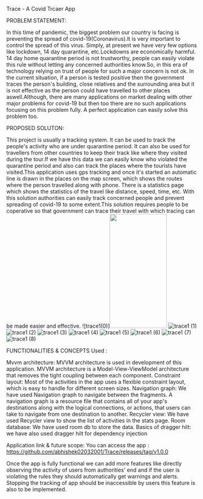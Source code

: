 Trace - A Covid Trcaer App

PROBLEM STATEMENT:

In this time of pandemic, the biggest problem our country is facing is preventing the spread of covid-19(Coronavirus).It is very important to control the spread of this virus. Simply, at present we have very few options like lockdown, 14 day quarantine, etc.Lockdowns are economically harmful. 14 day home quarantine period is not trustworthy, people can easily violate this rule without letting any concerned authorities know.So, in this era of technology relying on trust of people for such a major concern is not ok. In the current situation, if a person is tested positive then the government traces the person's building, close relatives and the surrounding area but it is not effective as the person could have travelled to other places aswell.Although, there are many applications on market dealing with other major problems for covid-19 but then too there are no such applications focusing on this problem fully. A perfect application can easily solve this problem too.

PROPOSED SOLUTON:

This project is usually a tracking system. It can be used to track the people's activity who are under quarantine period. It can also be used for travellers from other countries to keep their track like where they visited during the tour.If we have this data we can easily know who violated the quarantine period and also can track the places where the tourists have visited.This application uses gps tracking and once it's started an automatic line is drawn in the places on the map screen, which shows the routes where the person travelled along with phone. There is a statistics page which shows the statistics of the travel like distance, speed, time, etc. With this solution authorities can easily track concerned people and prevent spreading of covid-19 to some extent.This solution requires people to be coperative so that government can trace their travel with which tracing can be made easier and effective.
![trace1(0)]<img src="https://user-images.githubusercontent.com/74093122/148576058-3f7f6ed1-5c6a-493c-bde8-f9daf8dad56d.jpeg" width="150" height="300">
![trace1 (1)](https://user-images.githubusercontent.com/74093122/148576132-e60ca68f-5a37-4ebd-a8b0-6bb65c286a21.jpeg)
![trace1 (2)](https://user-images.githubusercontent.com/74093122/148576150-4480d3e9-41c6-4fc0-8257-4357c8234a37.jpeg)
![trace1 (3)](https://user-images.githubusercontent.com/74093122/148576163-1ea351b8-7b6a-4816-9e11-b40928c179a0.jpeg)
![trace1 (4)](https://user-images.githubusercontent.com/74093122/148576179-8bbe2a90-bb96-43e9-a0ef-41d4338f6324.jpeg)
![trace1 (5)](https://user-images.githubusercontent.com/74093122/148576190-f4940e94-2a3e-493c-aab1-2d030c12f920.jpeg)
![trace1 (6)](https://user-images.githubusercontent.com/74093122/148576202-8504d03c-f3f3-4704-8367-2c8fed99094b.jpeg)
![trace1 (7)](https://user-images.githubusercontent.com/74093122/148576213-5a907891-00cb-4c71-901d-6398af9c9fed.jpeg)
![trace1 (8)](https://user-images.githubusercontent.com/74093122/148576233-2049921f-9132-4c13-b131-24024c4474df.jpeg)


FUNCTIONALITIES & CONCEPTS Used :

Mvvm architecture: MVVM architecture is used in development of this application. MVVM architecture is a Model-View-ViewModel architecture that removes the tight coupling between each component.
Constraint layout: Most of the activities in the app uses a flexible constraint layout, which is easy to handle for different screen sizes.
Navigation graph: We have used Navigation graph to navigate between the fragments. A navigation graph is a resource file that contains all of your app's destinations along with the logical connections, or actions, that users can take to navigate from one destination to another.
Recycler view: We have used Recycler view to show the list of activities in the stats page. 
Room database: We have used room db to store the data.
Basics of dragger hilt: we have also used dragger hilt for dependency injection

Application link & future scope:
You can access the app : https://github.com/abhishek02032001/Trace/releases/tag/v1.0.0

Once the app is fully functional we can add more features like directly observing the activity of users from authorities' end and if the user is violating the rules they should automatically get warnings and alerts. Stopping the tracking of app should be inaccessible by users this feature is also to be implemented.
